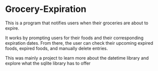 # Grocery-Expiration
This is a program that notifies users when their groceries are about to expire.

It works by prompting users for their foods and their corresponding expiration dates. From there, the user can check their 
upcoming expired foods, expired foods, and manually delete entries.

This was mainly a project to learn more about the datetime library and explore what the sqlite library has to offer
